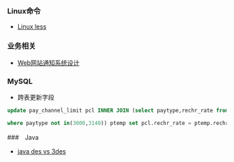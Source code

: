 ### Linux命令 

* [Linux less](http://blog.csdn.net/songdexv/article/details/7264309)

### 业务相关

* [Web网站通知系统设计](http://blog.jobbole.com/42256/)


### MySQL
* 跨表更新字段
```sql
update pay_channel_limit pcl INNER JOIN (select paytype,rechr_rate from pay_type_inf pti 

where paytype not in(3000,3140)) ptemp set pcl.rechr_rate = ptemp.rechr_rate WHERE pcl.paychannel = ptemp.paytype;
```

###　Java

* [java des vs 3des](http://bbs.csdn.net/topics/340034464)
